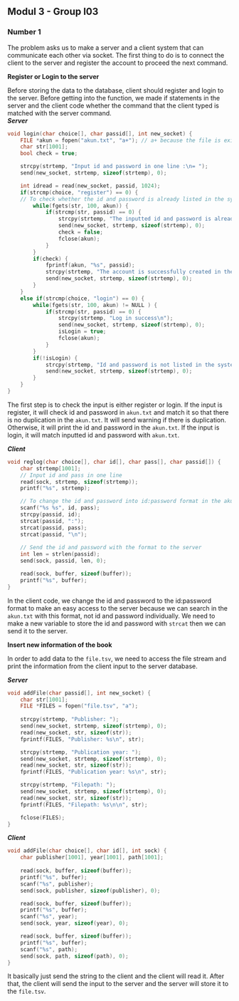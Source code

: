 ## Modul 3 - Group I03

### **Number 1**
The problem asks us to make a server and a client system that can communicate each other via socket. The first thing to do is to connect the client to the server and register the account to proceed the next command.

**Register or Login to the server**

Before storing the data to the database, client should register and login to the server. Before getting into the function, we made if statements in the server and the client code whether the command that the client typed is matched with the server command. </br>
__*Server*__
```c
void login(char choice[], char passid[], int new_socket) {
    FILE *akun = fopen("akun.txt", "a+"); // a+ because the file is exist
    char str[1001];    
    bool check = true;

    strcpy(strtemp, "Input id and password in one line :\n= ");
    send(new_socket, strtemp, sizeof(strtemp), 0);

    int idread = read(new_socket, passid, 1024);
    if(strcmp(choice, "register") == 0) {
    // To check whether the id and password is already listed in the system
        while(fgets(str, 100, akun)) { 
            if(strcmp(str, passid) == 0) {
                strcpy(strtemp, "The inputted id and password is already listed in the system\n");
                send(new_socket, strtemp, sizeof(strtemp), 0);
                check = false;
                fclose(akun);
            }
        }
        if(check) {
            fprintf(akun, "%s", passid);
            strcpy(strtemp, "The account is successfully created in the system\n");
            send(new_socket, strtemp, sizeof(strtemp), 0);
        }
    }
    else if(strcmp(choice, "login") == 0) {
        while(fgets(str, 100, akun) != NULL ) {
            if(strcmp(str, passid) == 0) {
                strcpy(strtemp, "Log in success\n");
                send(new_socket, strtemp, sizeof(strtemp), 0);
                isLogin = true;
                fclose(akun);
            }
        }
        if(!isLogin) {
            strcpy(strtemp, "Id and password is not listed in the system\n");
            send(new_socket, strtemp, sizeof(strtemp), 0);
        }
    }  
}
```
The first step is to check the input is either register or login. If the input is register, it will check id and password in `akun.txt` and match it so that there is no duplication in the `akun.txt`. It will send warning if there is duplication. Otherwise, it will print the id and password in the `akun.txt`. If the input is login, it will match inputted id and password with `akun.txt`. 

__*Client*__
```c
void reglog(char choice[], char id[], char pass[], char passid[]) {
    char strtemp[1001];
    // Input id and pass in one line
    read(sock, strtemp, sizeof(strtemp)); 
    printf("%s", strtemp);

    // To change the id and password into id:password format in the akun.txt
    scanf("%s %s", id, pass);
    strcpy(passid, id);
    strcat(passid, ":");
    strcat(passid, pass);
    strcat(passid, "\n");
    
    // Send the id and password with the format to the server
    int len = strlen(passid);
    send(sock, passid, len, 0);

    read(sock, buffer, sizeof(buffer));
    printf("%s", buffer);
}
```
In the client code, we change the id and password to the id:password format to make an easy access to the server because we can search in the `akun.txt` with this format, not id and password individually. We need to make a new variable to store the id and password with `strcat` then we can send it to the server.

**Insert new information of the book**

In order to add data to the `file.tsv`, we need to access the file stream and print the information from the client input to the server database.

__*Server*__
```c
void addFile(char passid[], int new_socket) {
    char str[1001];
    FILE *FILES = fopen("file.tsv", "a");
    
    strcpy(strtemp, "Publisher: ");
    send(new_socket, strtemp, sizeof(strtemp), 0);
    read(new_socket, str, sizeof(str));
    fprintf(FILES, "Publisher: %s\n", str);

    strcpy(strtemp, "Publication year: ");
    send(new_socket, strtemp, sizeof(strtemp), 0);
    read(new_socket, str, sizeof(str));
    fprintf(FILES, "Publication year: %s\n", str);

    strcpy(strtemp, "Filepath: ");
    send(new_socket, strtemp, sizeof(strtemp), 0);
    read(new_socket, str, sizeof(str));
    fprintf(FILES, "Filepath: %s\n\n", str);

    fclose(FILES);
}
```

__*Client*__
```c
void addFile(char choice[], char id[], int sock) {
    char publisher[1001], year[1001], path[1001];
    
    read(sock, buffer, sizeof(buffer));
    printf("%s", buffer);
    scanf("%s", publisher);
    send(sock, publisher, sizeof(publisher), 0);

    read(sock, buffer, sizeof(buffer));
    printf("%s", buffer);
    scanf("%s", year);
    send(sock, year, sizeof(year), 0);

    read(sock, buffer, sizeof(buffer));
    printf("%s", buffer);
    scanf("%s", path);
    send(sock, path, sizeof(path), 0);
}
```
It basically just send the string to the client and the client will read it. After that, the client will send the input to the server and the server will store it to the `file.tsv`.
